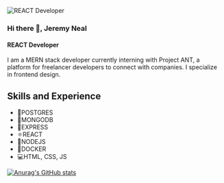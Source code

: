 ![REACT Developer](<https://github.com/Darkskittlz/portfolioReactWebsite/blob/main/public/assets/Jeremy%20Neal%20%20(1).png?raw=true>)

### Hi there 👋, Jeremy Neal

#### REACT Developer

I am a MERN stack developer currently interning with Project ANT, a platform for freelancer developers to connect with companies. I specialize in frontend design.

## Skills and Experience

- 📮POSTGRES
- 🍃MONGODB
- 📨EXPRESS
- ⚛REACT
- 🧭NODEJS
- 🐳DOCKER
- 💻HTML, CSS, JS

[![Anurag's GitHub stats](https://github-readme-stats.vercel.app/api?username=Darkskittlz)](https://github.com/anuraghazra/github-readme-stats)
